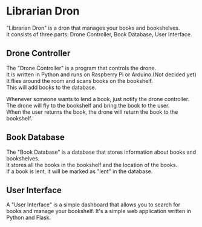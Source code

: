 # Librarian Dron

"Librarian Dron" is a dron that manages your books and bookshelves.  
It consists of three parts: Drone Controller, Book Database, User Interface.

## Drone Controller

The "Drone Controller" is a program that controls the drone.  
It is written in Python and runs on Raspberry Pi or Arduino.(Not decided yet)  
It flies around the room and scans books on the bookshelf.  
This will add books to the database.  

Whenever someone wants to lend a book, just notify the drone controller.  
The drone will fly to the bookshelf and bring the book to the user.  
When the user returns the book, the drone will return the book to the bookshelf.

## Book Database

The "Book Database" is a database that stores information about books and bookshelves.  
It stores all the books in the bookshelf and the location of the books.  
If a book is lent, it will be marked as "lent" in the database.  

## User Interface

A "User Interface" is a simple dashboard that allows you to search for books and manage your bookshelf.
It's a simple web application written in Python and Flask.  